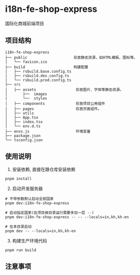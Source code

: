 # i18n-fe-shop-express

国际化商城前端项目

## 项目结构

```shell
i18n-fe-shop-express
├── public                     存放静态资源，如HTML模板、图标等。
│   └── favicon.ico
├── build                      构建配置
|   ├── rsbuild.base.config.ts
|   ├── rsbuild.dev.config.ts
│   └── rsbuild.prod.config.ts
├── src
│   ├── assets                  存放图片、字体等静态资源。
│       ├──  images
|       └──  styles
│   ├── components              存放项目公用组件
│   ├── pages                   存放页面组件。
│   ├── utils
│   ├── App.tsx
│   ├── index.tsx
│   └── env.d.ts
├── envs.js                     环境变量
├── package.json
└── tsconfig.json
```

## 使用说明

1. 安装依赖, 直接在跟仓库安装依赖

```shell
pnpm install
```

2. 启动开发服务器

```shell
# 不带参数默认启动全部国家
pnpm dev:i18n-fe-shop-express

# 启动指定国家(在项目根目录运行需要多加一层 --)
pnpm dev:i18n-fe-shop-express -- -- --locals=in,kh,kh-en

# 在本目录启动
pnpm dev -- --locals=in,kh,kh-en
```

3. 构建生产环境代码

```shell
pnpm run build
```

## 注意事项
